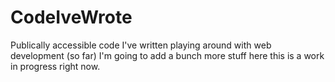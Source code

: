 # CodeIveWrote
Publically accessible code I've written playing around with web development (so far)
I'm going to add a bunch more stuff here this is a work in progress right now.
